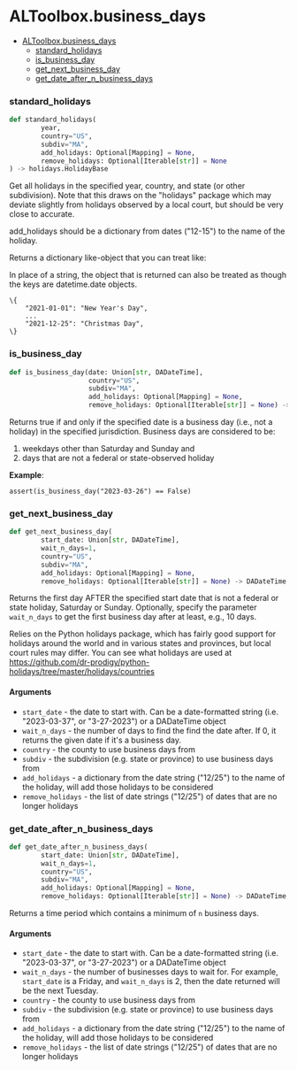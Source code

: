 # ALToolbox.business_days

* [ALToolbox.business\_days](#ALToolbox.business_days)
  * [standard\_holidays](#ALToolbox.business_days.standard_holidays)
  * [is\_business\_day](#ALToolbox.business_days.is_business_day)
  * [get\_next\_business\_day](#ALToolbox.business_days.get_next_business_day)
  * [get\_date\_after\_n\_business\_days](#ALToolbox.business_days.get_date_after_n_business_days)


<a id="ALToolbox.business_days.standard_holidays"></a>

### standard\_holidays

```python
def standard_holidays(
        year,
        country="US",
        subdiv="MA",
        add_holidays: Optional[Mapping] = None,
        remove_holidays: Optional[Iterable[str]] = None
) -> holidays.HolidayBase
```

Get all holidays in the specified year, country, and state (or other subdivision).
Note that this draws on the &quot;holidays&quot; package which may deviate slightly from
holidays observed by a local court, but should be very close to accurate.

add_holidays should be a dictionary from dates (&quot;12-15&quot;) to the name of the holiday.

Returns a dictionary like-object that you can treat like:


In place of a string, the object that is returned can also be treated as though
the keys are datetime.date objects.
```
\{
    "2021-01-01": "New Year's Day",
    ...
    "2021-12-25": "Christmas Day",
\}
```

<a id="ALToolbox.business_days.is_business_day"></a>

### is\_business\_day

```python
def is_business_day(date: Union[str, DADateTime],
                    country="US",
                    subdiv="MA",
                    add_holidays: Optional[Mapping] = None,
                    remove_holidays: Optional[Iterable[str]] = None) -> bool
```

Returns true if and only if the specified date is a business day (i.e., not a holiday)
in the specified jurisdiction. Business days are considered to be:
1. weekdays other than Saturday and Sunday and
1. days that are not a federal or state-observed holiday

**Example**:

```
assert(is_business_day("2023-03-26") == False)
```

<a id="ALToolbox.business_days.get_next_business_day"></a>

### get\_next\_business\_day

```python
def get_next_business_day(
        start_date: Union[str, DADateTime],
        wait_n_days=1,
        country="US",
        subdiv="MA",
        add_holidays: Optional[Mapping] = None,
        remove_holidays: Optional[Iterable[str]] = None) -> DADateTime
```

Returns the first day AFTER the specified start date that is
not a federal or state holiday, Saturday or Sunday. Optionally,
specify the parameter `wait_n_days` to get the first business day after
at least, e.g., 10 days.

Relies on the Python holidays package, which has fairly good support for
holidays around the world and in various states and provinces, but local
court rules may differ. You can see what holidays are used at
https://github.com/dr-prodigy/python-holidays/tree/master/holidays/countries

#### Arguments

- `start_date` - the date to start with. Can be a date-formatted string (i.e. &quot;2023-03-37&quot;, or
  &quot;3-27-2023&quot;) or a DADateTime object
- `wait_n_days` - the number of days to find the find the date after. If 0, it returns the given
  date if it&#x27;s a business day.
- `country` - the county to use business days from
- `subdiv` - the subdivision (e.g. state or province) to use business days from
- `add_holidays` - a dictionary from the date string (&quot;12/25&quot;) to the name of the holiday,
  will add those holidays to be considered
- `remove_holidays` - the list of date strings (&quot;12/25&quot;) of dates that are no longer holidays

<a id="ALToolbox.business_days.get_date_after_n_business_days"></a>

### get\_date\_after\_n\_business\_days

```python
def get_date_after_n_business_days(
        start_date: Union[str, DADateTime],
        wait_n_days=1,
        country="US",
        subdiv="MA",
        add_holidays: Optional[Mapping] = None,
        remove_holidays: Optional[Iterable[str]] = None) -> DADateTime
```

Returns a time period which contains a minimum of `n` business days.

#### Arguments

- `start_date` - the date to start with. Can be a date-formatted string (i.e. &quot;2023-03-37&quot;, or
  &quot;3-27-2023&quot;) or a DADateTime object
- `wait_n_days` - the number of businesses days to wait for. For example, `start_date` is a
  Friday, and `wait_n_days` is 2, then the date returned will be the next Tuesday.
- `country` - the county to use business days from
- `subdiv` - the subdivision (e.g. state or province) to use business days from
- `add_holidays` - a dictionary from the date string (&quot;12/25&quot;) to the name of the holiday,
  will add those holidays to be considered
- `remove_holidays` - the list of date strings (&quot;12/25&quot;) of dates that are no longer holidays

